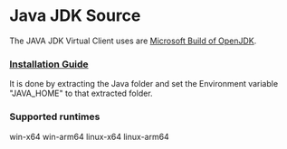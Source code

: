 ﻿---
id: java-jdk
---
# Java JDK Source
The JAVA JDK Virtual Client uses are [Microsoft Build of OpenJDK](https://docs.microsoft.com/en-us/java/openjdk/download).

### [Installation Guide](https://docs.microsoft.com/en-us/java/openjdk/install)
It is done by extracting the Java folder and set the Environment variable "JAVA_HOME" to that extracted folder.

### Supported runtimes
win-x64
win-arm64
linux-x64
linux-arm64